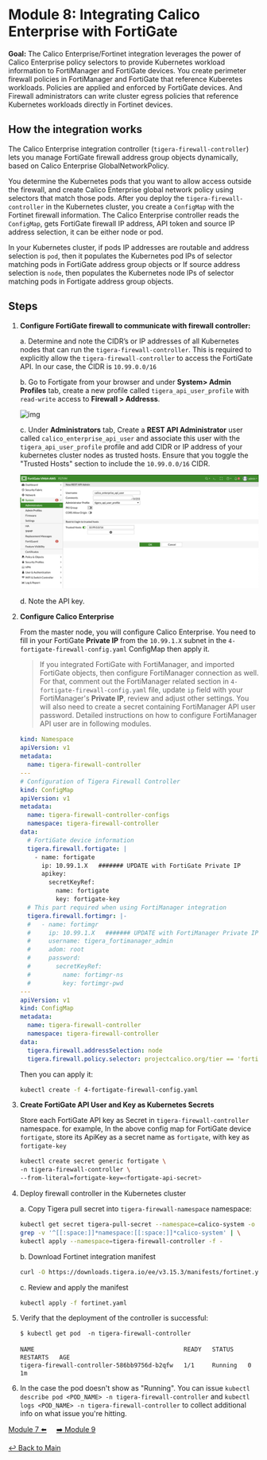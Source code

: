 # Module 8: Integrating Calico Enterprise with FortiGate

**Goal:**  The Calico Enterprise/Fortinet integration leverages the power of Calico Enterprise policy selectors to provide Kubernetes workload information to FortiManager and FortiGate devices. You create perimeter firewall policies in FortiManager and FortiGate that reference Kuberetes workloads. Policies are applied and enforced by FortiGate devices. And Firewall administrators can write cluster egress policies that reference Kubernetes workloads directly in Fortinet devices.

## How the integration works

The Calico Enterprise integration controller (`tigera-firewall-controller`) lets you manage FortiGate firewall address group objects dynamically, based on Calico Enterprise GlobalNetworkPolicy.

You determine the Kubernetes pods that you want to allow access outside the firewall, and create Calico Enterprise global network policy using selectors that match those pods. After you deploy the `tigera-firewall-controller` in the Kubernetes cluster, you create a `ConfigMap` with the Fortinet firewall information. The Calico Enterprise controller reads the `ConfigMap`, gets FortiGate firewall IP address, API token and source IP address selection, it can be either node or pod.

In your Kubernetes cluster, if pods IP addresses are routable and address selection is `pod`, then it populates the Kubernetes pod IPs of selector matching pods in FortiGate address group objects or
If source address selection is `node`, then populates the Kubernetes node IPs of selector matching pods in Fortigate address group objects.

## Steps

1. **Configure FortiGate firewall to communicate with firewall controller:**

    a. Determine and note the CIDR’s or IP addresses of all Kubernetes nodes that can run the `tigera-firewall-controller`. This is required to explicitly allow the `tigera-firewall-controller` to access the FortiGate API. In our case, the CIDR is `10.99.0.0/16`

    b. Go to Fortigate from your browser and under **System> Admin Profiles**  tab, create a new profile called `tigera_api_user_profile` with `read-write` access to **Firewall > Addresss**.

      ![img](../img/fortigate-profile.png)

    c. Under **Administrators** tab,  Create a **REST API Administrator** user called `calico_enterprise_api_user` and associate this user with the `tigera_api_user_profile` profile and add CIDR or IP address of your kubernetes cluster nodes as trusted hosts. Ensure that you toggle the "Trusted Hosts" section to include the `10.99.0.0/16` CIDR.

    ![img](../img/fortigate-user.png)

    d. Note the API key.

2. **Configure Calico Enterprise**

    From the master node, you will configure Calico Enterprise. You need to fill in your FortiGate **Private IP** from the `10.99.1.X` subnet in the `4-fortigate-firewall-config.yaml` ConfigMap then apply it.

    >If you integrated FortiGate with FortiManager, and imported FortiGate objects, then configure FortiManager connection as well. For that, comment out the FortiManager related section in `4-fortigate-firewall-config.yaml` file, update `ip` field with your FortiManager's **Private IP**, review and adjust other settings. You will also need to create a secret containing FortiManager API user password. Detailed instructions on how to configure FortiManager API user are in following modules.

    ```yaml
    kind: Namespace
    apiVersion: v1
    metadata:
      name: tigera-firewall-controller
    ---
    # Configuration of Tigera Firewall Controller
    kind: ConfigMap
    apiVersion: v1
    metadata:
      name: tigera-firewall-controller-configs
      namespace: tigera-firewall-controller
    data:
      # FortiGate device information
      tigera.firewall.fortigate: |
        - name: fortigate
          ip: 10.99.1.X   ####### UPDATE with FortiGate Private IP
          apikey:
            secretKeyRef:
              name: fortigate
              key: fortigate-key
      # This part required when using FortiManager integration
      tigera.firewall.fortimgr: |-
      #   - name: fortimgr
      #     ip: 10.99.1.X   ####### UPDATE with FortiManager Private IP
      #     username: tigera_fortimanager_admin
      #     adom: root
      #     password:
      #       secretKeyRef:
      #         name: fortimgr-ns
      #         key: fortimgr-pwd
    ---
    apiVersion: v1
    kind: ConfigMap
    metadata:
      name: tigera-firewall-controller
      namespace: tigera-firewall-controller
    data:
      tigera.firewall.addressSelection: node
      tigera.firewall.policy.selector: projectcalico.org/tier == 'fortigate'
    ```

    Then you can apply it:

    ```bash
    kubectl create -f 4-fortigate-firewall-config.yaml
    ```

3. **Create FortiGate API User and Key as Kubernetes Secrets**

    Store each FortiGate API key as Secret in `tigera-firewall-controller` namespace.
    for example, In the above config map for FortiGate device `fortigate`, store its ApiKey as a secret name as `fortigate`, with key as `fortigate-key`

    ```bash
    kubectl create secret generic fortigate \
    -n tigera-firewall-controller \
    --from-literal=fortigate-key=<fortigate-api-secret>
    ```

4. Deploy firewall controller in the Kubernetes cluster

    a. Copy Tigera pull secret into `tigera-firewall-namespace` namespace:

    ```bash
    kubectl get secret tigera-pull-secret --namespace=calico-system -o yaml | \
    grep -v '^[[:space:]]*namespace:[[:space:]]*calico-system' | \
    kubectl apply --namespace=tigera-firewall-controller -f -
    ```

    b. Download Fortinet integration manifest

    ```bash
    curl -O https://downloads.tigera.io/ee/v3.15.3/manifests/fortinet.yaml
    ```

    c. Review and apply the manifest

    ```bash
    kubectl apply -f fortinet.yaml
    ```

5. Verify that the deployment of the controller is successful:

    ```
    $ kubectl get pod  -n tigera-firewall-controller

    NAME                                          READY   STATUS    RESTARTS   AGE
    tigera-firewall-controller-586bb9756d-b2qfw   1/1     Running   0          1m
    ```

6. In the case the pod doesn't show as "Running". You can issue `kubectl describe pod <POD_NAME> -n tigera-firewall-controller` and `kubectl logs <POD_NAME> -n tigera-firewall-controller` to collect additional info on what issue you're hitting.

[Module 7 :arrow_left:](../modules/installing-calico.md) &nbsp;&nbsp;&nbsp;&nbsp;[:arrow_right: Module 9](../modules/deploy-app-0.md)

[:leftwards_arrow_with_hook: Back to Main](/README.md)
